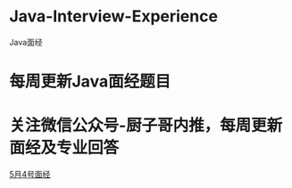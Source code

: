 # Java-Interview-Experience
Java面经
# 每周更新Java面经题目
# 关注微信公众号-厨子哥内推，每周更新面经及专业回答
[5月4号面经]([https://blog.csdn.net/zhn11/article/details/128899461?spm=1001.2014.3001.5502](https://github.com/sunxia233/Cpp-Interview-Experience/blob/main/5%E6%9C%884%E6%97%A5))
